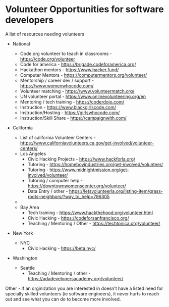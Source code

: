 # Volunteer Opportunities for software developers

A list of resources needing volunteers

- National 
    - Code.org volunteer to teach in classrooms - https://code.org/volunteer
    - Code for america - https://brigade.codeforamerica.org/
    - Hackathon mentors - https://www.hacker.fund/
    - Computer Mentors - https://computermentors.org/volunteer/
    - Mentorship / career dev / support - https://www.womenwhocode.com/
    - Volunteer matching - https://www.volunteermatch.org/
    - UN volunteer portal - https://www.onlinevolunteering.org/en
    - Mentoring / tech training - https://coderdojo.com/
    - Instruction - https://www.blackgirlscode.com/
    - Instruction/Hosting - https://girlswhocode.com/
    - Instruction/Skill Share - https://campaignwith.com/
- California 
  - List of california Volunteer Centers - https://www.californiavolunteers.ca.gov/get-involved/volunteer-centers/
  - Los Angeles 
    - Civic Hacking Projects - https://www.hackforla.org/
    - Tutoring - https://homeboyindustries.org/get-involved/volunteer/
    - Tutoring - https://www.midnightmission.org/get-involved/volunteer/
    - Tutoring / computer help - https://downtownwomenscenter.org/volunteer/
    - Data Entry / other - https://letsvolunteerla.org/listing-item/grass-roots-neighbors/?way_to_help=796305
  -  
  - Bay Area 
    - Tech training - https://www.hackthehood.org/volunteer.html
    - Civic Hacking - https://codeforsanfrancisco.org/
    - Teaching / Mentoring / Other - https://techtonica.org/volunteer/

- New York
  - NYC 
    - Civic Hacking - https://beta.nyc/

- Washington
  - Seattle
    - Teaching / Mentoring / other - https://adadevelopersacademy.org/volunteer/



Other - If an orginization you are interested in doesn't have a listed need for specially skilled volunteers (ie software engineers), it never hurts to reach out and see what you can do to become more involved.



